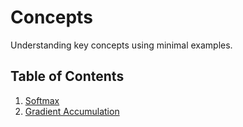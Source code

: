 # Concepts 
Understanding key concepts using minimal examples.

## Table of Contents
1. [Softmax](softmax.ipynb)
2. [Gradient Accumulation](gradient_accumulation.ipynb)